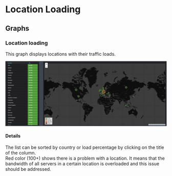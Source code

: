 # Location Loading

## Graphs

### Location loading

This graph displays locations with their traffic loads. 

![](../../.gitbook/assets/location_loading.png)

#### Details

The list can be sorted by country or load percentage by clicking on the title of the column.  
Red color \(100+\) shows there is a problem with a location. It means that the bandwidth of all servers in a certain location is overloaded and this issue should be addressed.

